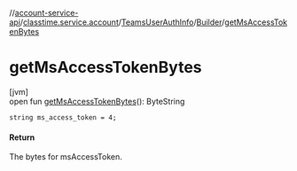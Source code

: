 //[account-service-api](../../../../index.md)/[classtime.service.account](../../index.md)/[TeamsUserAuthInfo](../index.md)/[Builder](index.md)/[getMsAccessTokenBytes](get-ms-access-token-bytes.md)

# getMsAccessTokenBytes

[jvm]\
open fun [getMsAccessTokenBytes](get-ms-access-token-bytes.md)(): ByteString

`string ms_access_token = 4;`

#### Return

The bytes for msAccessToken.
